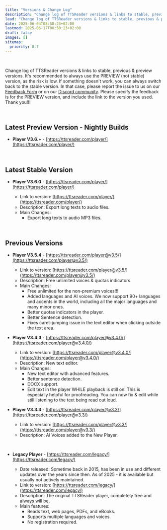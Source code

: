 ```yaml
---
title: "Versions & Change Log"
description: "Change log of TTSReader versions & links to stable, previous & preview versions"
lead: "Change log of TTSReader versions & links to stable, previous & preview versions"
date: 2025-06-04T08:50:23+02:00
lastmod: 2025-06-17T08:50:23+02:00
draft: false
images: []
sitemap:
  priority: 0.7
---
```


<br/>

Change log of TTSReader versions & links to stable, previous & preview versions. It's recommended to always use the PREVIEW (not stable) version, as the risk is low. If something doesn't work, you can always switch back to the stable version. In that case, please report the issue to us on our [Feedback Form](https://docs.google.com/forms/d/e/1FAIpQLSecnm9ZnFje9S6OSSQqP4Ts4av-hSmhAUbuLvQAojWUdckAtg/viewform?usp=sf_link) or on our [Discord community](https://discord.gg/GQT5f5kM). Please specify the feedback is for the PREVIEW version, and include the link to the version you used. Thank you!!!

<br/>

## Latest Preview Version - Nightly Builds

* **Player V3.6.+** - [https://ttsreader.com/player/](https://ttsreader.com/player/)

<br/>

## Latest Stable Version

* **Player V3.6.0** - [https://ttsreader.com/player/](https://ttsreader.com/player/)

  * Link to version: [https://ttsreader.com/player/](https://ttsreader.com/player/)
  * Description: Export long texts to audio files.
  * Main Changes:
    * Export long texts to audio MP3 files.

<br/>


## Previous Versions

* **Player V3.5.4** - [https://ttsreader.com/player@v3.5/](https://ttsreader.com/player@v3.5/)

  * Link to version: [https://ttsreader.com/player@v3.5/](https://ttsreader.com/player@v3.5/)
  * Description: Free unlimited voices & quotas indicators.
  * Main Changes:
    * Free unlimited for the non-premium voices!!!
    * Added languages and AI voices. We now support 90+ languages and accents in the world, including all the major languages and many minor ones.
    * Better quotas indicators in the player.
    * Better Sentence detection.
    * Fixes caret-jumping issue in the text editor when clicking outside the text area.


* **Player V3.4.3** - [https://ttsreader.com/player@v3.4.0/](https://ttsreader.com/player@v3.4.0/)

  * Link to version: [https://ttsreader.com/player@v3.4.0/](https://ttsreader.com/player@v3.4.0/)
  * Description: New text editor.
  * Main Changes:
    * New text editor with advanced features.
    * Better sentence detection.
    * DOCX support.
    * Edit text in the player WHILE playback is still on! This is especially helpful for proofreading. You can now fix & edit while still listening to the text being read out loud.

* **Player V3.3.3** - [https://ttsreader.com/player@v3.3/](https://ttsreader.com/player@v3.3/)

  * Link to version: [https://ttsreader.com/player@v3.3/](https://ttsreader.com/player@v3.3/)
  * Description: AI Voices added to the New Player.

<br/>


* **Legacy Player** - [https://ttsreader.com/legacy/](https://ttsreader.com/legacy/)

  * Date released: Sometime back in 2015, has been in use and different updates over the years since then. As of 2025 - it is available but usually not actively maintained.
  * Link to version: [https://ttsreader.com/legacy/](https://ttsreader.com/legacy/)
  * Description: The original TTSReader player, completely free and always will be.
  * Main features:
    * Reads text, web pages, PDFs, and eBooks.
    * Supports multiple languages and voices.
    * No registration required.
